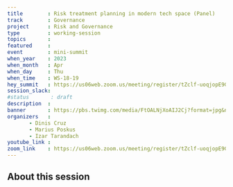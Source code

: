 ```yaml
---
title        : Risk treatment planning in modern tech space (Panel)
track        : Governance
project      : Risk and Governance
type         : working-session
topics       :
featured     :
event        : mini-summit
when_year    : 2023
when_month   : Apr
when_day     : Thu
when_time    : WS-18-19
hey_summit   : https://us06web.zoom.us/meeting/register/tZclf-uoqjopE9GrdUZGH1i3z9HrEFekatpR
session_slack:
#status       : draft
description  :
banner       : https://pbs.twimg.com/media/FtOALNjXoAIJ2Cj?format=jpg&name=900x900
organizers   :
       - Dinis Cruz
       - Marius Poskus
       - Izar Tarandach
youtube_link :
zoom_link    : https://us06web.zoom.us/meeting/register/tZclf-uoqjopE9GrdUZGH1i3z9HrEFekatpR
---
```


## About this session
